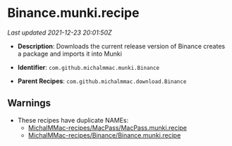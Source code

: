 # Binance.munki.recipe

_Last updated 2021-12-23 20:01:50Z_

- **Description**: Downloads the current release version of Binance creates a package and imports it into Munki

- **Identifier**: `com.github.michalmmac.munki.Binance`

- **Parent Recipes**: `com.github.michalmmac.download.Binance`


## Warnings

- These recipes have duplicate NAMEs:
    - [MichalMMac-recipes/MacPass/MacPass.munki.recipe](/autopkg-dupe-tracker/MichalMMac-recipes/MacPass/MacPass.munki.recipe)
    - [MichalMMac-recipes/Binance/Binance.munki.recipe](/autopkg-dupe-tracker/MichalMMac-recipes/Binance/Binance.munki.recipe)